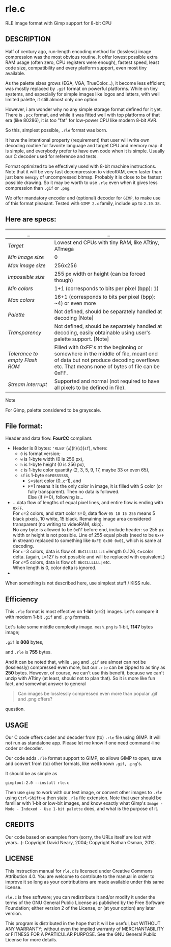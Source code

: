 # rle.c
RLE image format with Gimp support for 8-bit CPU

DESCRIPTION
-----------
Half of century ago, run-length encoding method for (lossless) image compression was the most obvious routine. It offer lowest possible extra RAM usage (often zero, CPU registers were enough), fastest speed, least code size, compatibility and every platform support, even most tiny available.

As the palette sizes grows (EGA, VGA, TrueColor...), it become less efficient; was mostly replaced by `.gif` format on powerful platforms. While on tiny systems, and especially for simple images like logos and letters, with well limited palette, it still almost only one option.

However, i am wonder why no any simple storage format defined for it yet. There is `.pcx` format, and while it was fitted well with top platforms of that era (like 80286), it is too "fat" for low-power CPU like modern 8-bit AVR.

So this, simplest possible, `.rle` format was born.

It have the intentional property (requirement) that user will write own decoding routine for favorite language and target CPU and memory map: it is simple, and everybody prefer to have own code when it is simple. Usually our C decoder used for reference and tests.

Format optimized to be effectively used with 8-bit machine instructions. <br> Note that it will be very fast decompression to videoRAM, even faster than just bare `memcpy` of uncompressed bitmap. Probably it is close to be fastest possible drawing. So it may be worth to use `.rle` even when it gives less compression than `.gif` or `.png`.

We offer mandatory encoder and (optional) decoder for `GIMP`, to make use of this format pleasant. Tested with `GIMP 2.x` family, include up to `2.10.38`.

Here are specs:
--------------

| _ | _ |
|------------------|---|
_Target_ | Lowest end CPUs with tiny RAM, like ATtiny, ATmega 
_Min image size_ | 0
_Max image size_ | 256x256
_Impossible size_ | 255 px width or height (can be forced though)
_Min colors_ | 1+1 (corresponds to bits per pixel (bpp): 1)
_Max colors_ | 16+1 (corresponds to bits per pixel (bpp): ~4) or even more
_Palette_ | Not defined, should be separately handled at decoding [Note]
_Transparency_ | Not defined, should be separately handled at decoding, easily obtainable using user's palette support. [Note]
_Tolerance to empty Flash ROM_ | Filled with 0xFF's at the beginning or somewhere in the middle of file, meant end of data but not produce decoding overflows etc. That means none of bytes of file can be 0xFF.
_Stream interrupt_ | Supported and normal (not required to have all pixels to be defined in file).

>[!NOTE]
>For Gimp, palette considered to be grayscale.

File format:
-----------
Header and data flow. **FourCC** compliant.
* Header is 8 bytes:  `'RLE0'`(`w`)(`h`)(`c`)(`sf`), where:
  - `0` is format version;
  - `w` is 1-byte width (0 is 256 px),
  - `h` is 1-byte height (0 is 256 px),
  - `c` is 1-byte color quantity (2, 3, 5, 9, 17, maybe 33 or even 65),
  - `sf` is 1-byte `0bF0SSSSSS`,
    * `S`=start color (0..`c`-1), and
    * `F`=1 means it is the only color in image, it is filled with S color (or fully transparent). Then no data is followed. <br> Else (if `F`=0), following is...
* ...data flow of lengths of equal pixel lines, and entire flow is ending with `0xFF`. <br> For `c`=2 colors, and start color `S`=0, data flow `05 10 15 255` means 5 black pixels, 10 white, 15 black. Remaining image area considered transparent (no writing to videoRAM, skip). <br> No any byte is allowed to be `0xFF` before end, include header: so 255 px width or height is not possible. Line of 255 equal pixels (need to be `0xFF` in stream) replaced to something like `0xFE 0x00 0x01`, which is same at decoding. <br> For `c`=3 colors, data is flow of: `0bCLLLLLLL`: `L`=length 0..126, `C`=color delta. (again, `L`=127 is not possible and will be replaced with equivalent.) <br> For `c`=5 colors, data is flow of: `0bCCLLLLLL`; etc. <br> When length is 0, color delta is ignored.
* 
When something is not described here, use simplest stuff / KISS rule.

Efficiency
----------
This `.rle` format is most effective on **1-bit** (`c`=2) images.
Let's compare it with modern 1-bit `.gif` and `.png` formats.

Let's take some middle complexity image.
`mesh.png` is 1-bit, **1147** bytes image;

`.gif` is **808** bytes, 

and `.rle` is **755** bytes.

And it can be noted that, while `.png` and `.gif` are almost can not be (losslessly) compressed even more, but our `.rle` can be zipped to as tiny as **250** bytes. However, of course, we can't use this benefit, because we can't unzip with ATtiny (at least, should not to plan that). So it is more like fun fact, and somewhat answer to general
> Can images be losslessly compressed even more than popular .gif and .png offers?

question.

USAGE
-----
Our C code offers coder and decoder from (to) `.rle` file using GIMP. It will not run as standalone app. Please let me know if one need command-line coder or decoder.

Our code adds `.rle` format support to GIMP, so allows GIMP to open, save and convert from (to) other formats, like well known `.gif,` `.png`'s.

It should be as simple as

    gimptool-2.0 --install rle.c

Then use `gimp` to work with our test image, or convert other images to `.rle` using `Ctrl+Shift+e` then state `.rle` file extension. Note that user should be familiar with 1-bit or low-bit images, and know exactly what Gimp's `Image - Mode - Indexed - Use 1-bit palette` does, and what is the purpose of it.

CREDITS
-------
Our code based on examples from (sorry, the URLs itself are lost with years...):
Copyright David Neary, 2004; 
Copyright Nathan Osman, 2012.

LICENSE
-------
This instruction manual for `rle.c` is licensed under Creative Commons Attribution 4.0. You are welcome to contribute to the manual in order to improve it so long as your contributions are made available under this same license.

`rle.c` is free software; you can redistribute it and/or modify it under the terms of the GNU General Public License as published by the Free Software Foundation; either version 2 of the License, or (at your option) any later version.

This program is distributed in the hope that it will be useful, but WITHOUT ANY WARRANTY; without even the implied warranty of MERCHANTABILITY or FITNESS FOR A PARTICULAR PURPOSE. See the GNU General Public License for more details.
